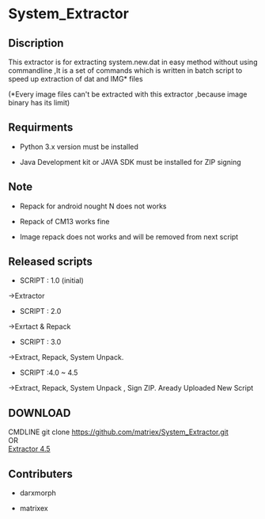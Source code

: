 # System_Extractor

## Discription

This extractor is for extracting system.new.dat in easy method without using commandline ,It is a set of commands which is written in batch script to speed up extraction of dat and IMG* files


(*Every image files can't be extracted with this extractor ,because image binary has its limit)


## Requirments

 * Python 3.x version must be installed 

 * Java Development kit or JAVA SDK must be installed for ZIP signing


## Note

 * Repack for android nought N does not works
 
 * Repack of CM13 works fine 
  
 * Image repack does not works and will be removed from next script 

## Released scripts

* SCRIPT : 1.0 (initial)

 ->Extractor
 
* SCRIPT : 2.0

 ->Exrtact & Repack
 
* SCRIPT : 3.0

 ->Extract, Repack, System Unpack.
 
* SCRIPT :4.0 ~ 4.5

 ->Extract, Repack, System Unpack , Sign ZIP. 
   Aready Uploaded New Script 
 
 
## DOWNLOAD

 CMDLINE git clone https://github.com/matriex/System_Extractor.git    
                OR             
 [Extractor 4.5](https://codeload.github.com/matriex/System_Extractor/zip/master)
 
## Contributers
 
- darxmorph
 
- matrixex
 
